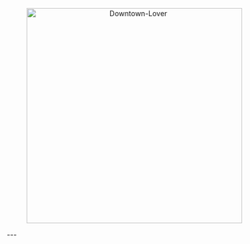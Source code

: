 <p align="center">
    <img alt="Downtown-Lover" src="http://i.cubeupload.com/28P51s.png" width="426">
</p>
---
